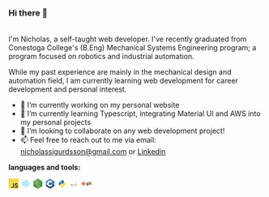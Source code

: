 <!--
**NickSigurdsson/NickSigurdsson** is a ✨ _special_ ✨ repository because its `README.md` (this file) appears on your GitHub profile.
-->

### Hi there 👋
<br />
I'm Nicholas, a self-taught web developer. I've recently graduated from Conestoga College's (B.Eng) Mechanical Systems Engineering program; a program focused on robotics and industrial automation.
<p>
While my past experience are mainly in the mechanical design and automation field, I am currently learning web development for career development and personal interest.
<p/>
  
- 🔭 I’m currently working on my personal website 
- 🌱 I’m currently learning Typescript, integrating Material UI and AWS into my personal projects
- 👯 I’m looking to collaborate on any web development project!
- 📫 Feel free to reach out to me via email: nicholassigurdsson@gmail.com or <a href="https://www.linkedin.com/in/nicksigurdsson/"> Linkedin </a>

**languages and tools:**  

<code><img height="20" src="https://raw.githubusercontent.com/github/explore/80688e429a7d4ef2fca1e82350fe8e3517d3494d/topics/javascript/javascript.png"></code>
<code><img height="20" src="https://raw.githubusercontent.com/github/explore/80688e429a7d4ef2fca1e82350fe8e3517d3494d/topics/react/react.png"></code>
<code><img height="20" src="https://raw.githubusercontent.com/github/explore/80688e429a7d4ef2fca1e82350fe8e3517d3494d/topics/nodejs/nodejs.png"></code>
<code><img height="20" src="https://raw.githubusercontent.com/github/explore/80688e429a7d4ef2fca1e82350fe8e3517d3494d/topics/cpp/cpp.png"></code>
<code><img height="20" src="https://raw.githubusercontent.com/github/explore/80688e429a7d4ef2fca1e82350fe8e3517d3494d/topics/python/python.png"></code>
<code><img height="20" src="https://raw.githubusercontent.com/github/explore/80688e429a7d4ef2fca1e82350fe8e3517d3494d/topics/mysql/mysql.png"></code>
<code><img height="20" src="https://raw.githubusercontent.com/github/explore/80688e429a7d4ef2fca1e82350fe8e3517d3494d/topics/git/git.png"></code>

